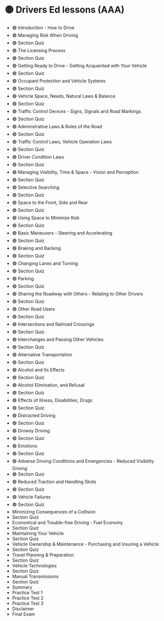 # 🟡 Drivers Ed lessons (AAA)

* 🟢 Introduction - How to Drive
* 🟢 Managing Risk When Driving
* 🟢 Section Quiz
* 🟢 The Licensing Process
* 🟢 Section Quiz
* 🟢 Getting Ready to Drive - Getting Acquainted with Your Vehicle
* 🟢 Section Quiz
* 🟢 Occupant Protection and Vehicle Systems
* 🟢 Section Quiz
* 🟢 Vehicle Space, Needs, Natural Laws & Balance
* 🟢 Section Quiz
* 🟢 Traffic Control Devices - Signs, Signals and Road Markings
* 🟢 Section Quiz
* 🟢 Administrative Laws & Rules of the Road
* 🟢 Section Quiz
* 🟢 Traffic Control Laws, Vehicle Operation Laws
* 🟢 Section Quiz
* 🟢 Driver Condition Laws
* 🟢 Section Quiz
* 🟢 Managing Visibility, Time & Space - Vision and Perception
* 🟢 Section Quiz
* 🟢 Selective Searching
* 🟢 Section Quiz
* 🟢 Space to the Front, Side and Rear
* 🟢 Section Quiz
* 🟢 Using Space to Minimize Risk
* 🟢 Section Quiz
* 🟢 Basic Maneuvers - Steering and Accelerating
* 🟢 Section Quiz
* 🟢 Braking and Backing
* 🟢 Section Quiz
* 🟢 Changing Lanes and Turning
* 🟢 Section Quiz
* 🟢 Parking
* 🟢 Section Quiz
* 🟢 Sharing the Roadway with Others - Relating to Other Drivers
* 🟢 Section Quiz
* 🟢 Other Road Users
* 🟢 Section Quiz
* 🟢 Intersections and Railroad Crossings
* 🟢 Section Quiz
* 🟢 Interchanges and Passing Other Vehicles
* 🟢 Section Quiz
* 🟢 Alternative Transportation
* 🟢 Section Quiz
* 🟢 Alcohol and Its Effects
* 🟢 Section Quiz
* 🟢 Alcohol Elimination, and Refusal
* 🟢 Section Quiz
* 🟢 Effects of Illness, Disabilities, Drugs
* 🟢 Section Quiz
* 🟢 Distracted Driving
* 🟢 Section Quiz
* 🟢 Drowsy Driving
* 🟢 Section Quiz
* 🟢 Emotions
* 🟢 Section Quiz
* 🟢 Adverse Driving Conditions and Emergencies - Reduced Visibility Driving
* 🟢 Section Quiz
* 🟢 Reduced Traction and Handling Skids
* 🟢 Section Quiz
* 🟢 Vehicle Failures
* 🟢 Section Quiz
* Minimizing Consequences of a Collision
* Section Quiz
* Economical and Trouble-free Driving - Fuel Economy
* Section Quiz
* Maintaining Your Vehicle
* Section Quiz
* Vehicle Ownership & Maintenance - Purchasing and Insuring a Vehicle
* Section Quiz
* Travel Planning & Preparation
* Section Quiz
* Vehicle Technologies
* Section Quiz
* Manual Transmissions
* Section Quiz
* Summary
* Practice Test 1
* Practice Test 2
* Practice Test 3
* Disclaimer
* Final Exam
